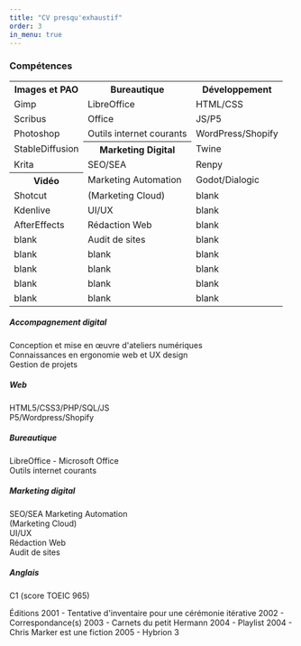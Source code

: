 ```yaml
---
title: "CV presqu'exhaustif"
order: 3
in_menu: true
---
```

<h3>Compétences</h3>
<table>
  <colgroup span="3"></colgroup>
   <tbody>
    <tr>
      <th scope="col">Images et PAO</th>
      <th scope="col">Bureautique</th>
      <th scope="col">Développement</th>
    </tr>
    <tr>
      <td>Gimp</td>
      <td>LibreOffice</td>
      <td>HTML/CSS</td>
    </tr>
    <tr>
      <td>Scribus</td>
      <td>Office</td>
      <td>JS/P5</td>
    </tr>
    <tr>
      <td>Photoshop</td>
      <td>Outils internet courants</td>
      <td>WordPress/Shopify</td>
    </tr>
    <tr>
      <td>StableDiffusion</td>
      <th>Marketing Digital</th>
      <td>Twine</td>
    </tr>
    <tr>
      <td>Krita</td>
      <td>SEO/SEA</td>
      <td>Renpy</td>
    </tr>
    <tr>
      <th>Vidéo</th>
      <td>Marketing Automation</td>
      <td>Godot/Dialogic</td>
    </tr>
    <tr>
      <td>Shotcut</td>
      <td>(Marketing Cloud)</td>
      <td>blank</td>
    </tr>
    <tr>
      <td>Kdenlive</td>
      <td>UI/UX</td>
      <td>blank</td>
    </tr>
    <tr>
      <td>AfterEffects</td>
      <td>Rédaction Web</td>
      <td>blank</td>
    </tr>
    <tr>
      <td>blank</td>
      <td>Audit de sites</td>
      <td>blank</td>
    </tr>
    <tr>
      <td>blank</td>
      <td>blank</td>
      <td>blank</td>
    </tr>
    <tr>
      <td>blank</td>
      <td>blank</td>
      <td>blank</td>
    </tr>
    <tr>
      <td>blank</td>
      <td>blank</td>
      <td>blank</td>
    </tr>
    <tr>
      <td>blank</td>
      <td>blank</td>
      <td>blank</td>
    </tr>
  </tbody>
</table>



##### Accompagnement digital
Conception et mise en œuvre d'ateliers numériques  
Connaissances en ergonomie web et UX design  
Gestion de projets  
##### Web 
HTML5/CSS3/PHP/SQL/JS  
P5/Wordpress/Shopify  
##### Bureautique
LibreOffice - Microsoft Office  
Outils internet courants 
##### Marketing digital
SEO/SEA
Marketing Automation  
(Marketing Cloud)  
UI/UX  
Rédaction Web  
Audit de sites  
##### Anglais
C1 (score TOEIC 965) 




Éditions
2001 - Tentative d'inventaire pour une cérémonie itérative
2002 - Correspondance(s)
2003 - Carnets du petit Hermann
2004 - Playlist
2004 - Chris Marker est une fiction
2005 - Hybrion 3 